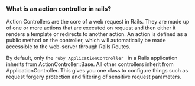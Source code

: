 ### What is an action controller in rails? 

Action Controllers are the core of a web request in Rails. They are made up of one or more actions that are executed on request and then either it renders a template or redirects to another action. An action is defined as a public method on the controller, which will automatically be made accessible to the web-server through Rails Routes. 

By default, only the ```ruby ApplicationController ``` in a Rails application inherits from ActionController::Base. All other controllers inherit from ApplicationController. This gives you one class to configure things such as request forgery protection and filtering of sensitive request parameters. 
